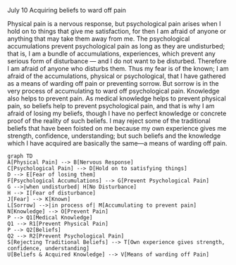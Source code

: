 July 10
Acquiring beliefs to ward off pain

Physical pain is a nervous response, but psychological pain arises when I hold on to things that give me satisfaction, for then I am afraid of anyone or anything that may take them away from me. The psychological accumulations prevent psychological pain as long as they are undisturbed; that is, I am a bundle of accumulations, experiences, which prevent any serious form of disturbance — and I do not want to be disturbed. Therefore I am afraid of anyone who disturbs them. Thus my fear is of the known; I am afraid of the accumulations, physical or psychological, that I have gathered as a means of warding off pain or preventing sorrow. But sorrow is in the very process of accumulating to ward off psychological pain. Knowledge also helps to prevent pain. As medical knowledge helps to prevent physical pain, so beliefs help to prevent psychological pain, and that is why I am afraid of losing my beliefs, though I have no perfect knowledge or concrete proof of the reality of such beliefs. I may reject some of the traditional beliefs that have been foisted on me because my own experience gives me strength, confidence, understanding; but such beliefs and the knowledge which I have acquired are basically the same—a means of warding off pain.

```mermaid
graph TD
A[Physical Pain] --> B[Nervous Response]
C[Psychological Pain] --> D[Hold on to satisfying things]
D --> E[Fear of losing them]
F[Psychological Accumulations] --> G[Prevent Psychological Pain]
G -->|when undisturbed| H[No Disturbance]
H --> I[Fear of disturbance]
J[Fear] --> K[Known]
L[Sorrow] -->|in process of| M[Accumulating to prevent pain]
N[Knowledge] --> O[Prevent Pain]
P --> Q1[Medical Knowledge]
Q1 --> R1[Prevent Physical Pain]
P --> Q2[Beliefs]
Q2 --> R2[Prevent Psychological Pain]
S[Rejecting Traditional Beliefs] --> T[Own experience gives strength, confidence, understanding]
U[Beliefs & Acquired Knowledge] --> V[Means of warding off Pain]
```
